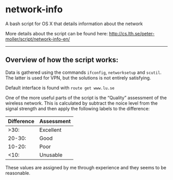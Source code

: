 # network-info
A bash script for OS X that details information about the network

More details about the script can be found here:
http://cs.lth.se/peter-moller/script/network-info-en/

-----

Overview of how the script works:
---------------------------------

Data is gathered using the commands `ifconfig`, `networksetup` and `scutil`. The latter is used for VPN, but the solutions is not entirely satisfying.

Default interface is found with `route get www.lu.se`

One of the more useful parts of the script is the “Quality” assessment of the wireless network. This is calculated by subtract the noice level from the signal strength and then apply the following labels to the difference:

| Difference | Assessment |
|------------|------------|
| \>30:      | Excellent  |
| 20-30:     | Good       |
| 10-20:     | Poor       |
| <10:       | Unusable   |

These values are assigned by me through experience and they seems to be reasonable.
